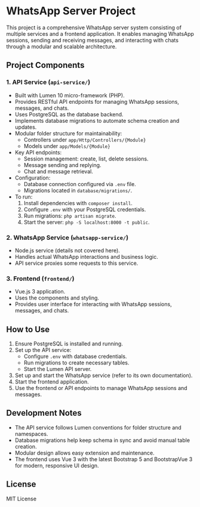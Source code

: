 # WhatsApp Server Project

This project is a comprehensive WhatsApp server system consisting of multiple services and a frontend application. It enables managing WhatsApp sessions, sending and receiving messages, and interacting with chats through a modular and scalable architecture.

## Project Components

### 1. API Service (`api-service/`)

- Built with Lumen 10 micro-framework (PHP).
- Provides RESTful API endpoints for managing WhatsApp sessions, messages, and chats.
- Uses PostgreSQL as the database backend.
- Implements database migrations to automate schema creation and updates.
- Modular folder structure for maintainability:
  - Controllers under `app/Http/Controllers/{Module}`
  - Models under `app/Models/{Module}`
- Key API endpoints:
  - Session management: create, list, delete sessions.
  - Message sending and replying.
  - Chat and message retrieval.
- Configuration:
  - Database connection configured via `.env` file.
  - Migrations located in `database/migrations/`.
- To run:
  1. Install dependencies with `composer install`.
  2. Configure `.env` with your PostgreSQL credentials.
  3. Run migrations: `php artisan migrate`.
  4. Start the server: `php -S localhost:8000 -t public`.

### 2. WhatsApp Service (`whatsapp-service/`)

- Node.js service (details not covered here).
- Handles actual WhatsApp interactions and business logic.
- API service proxies some requests to this service.

### 3. Frontend (`frontend/`)

- Vue.js 3 application.
- Uses the 
 components and styling.
- Provides user interface for interacting with WhatsApp sessions, messages, and chats.

## How to Use

1. Ensure PostgreSQL is installed and running.
2. Set up the API service:
   - Configure `.env` with database credentials.
   - Run migrations to create necessary tables.
   - Start the Lumen API server.
3. Set up and start the WhatsApp service (refer to its own documentation).
4. Start the frontend application.
5. Use the frontend or API endpoints to manage WhatsApp sessions and messages.

## Development Notes

- The API service follows Lumen conventions for folder structure and namespaces.
- Database migrations help keep schema in sync and avoid manual table creation.
- Modular design allows easy extension and maintenance.
- The frontend uses Vue 3 with the latest Bootstrap 5 and BootstrapVue 3 for modern, responsive UI design.

## License

MIT License
